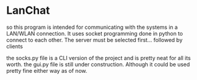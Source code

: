 # LanChat

so this program is intended for communicating with the systems in a LAN/WLAN connection.
It uses socket programming done in python to connect to each other.
The server must be selected first... followed by clients

the socks.py file is a CLI version of the project and is pretty neat for all its worth.
the gui.py file is still under construction. Although it could be used pretty fine either way as of now.
